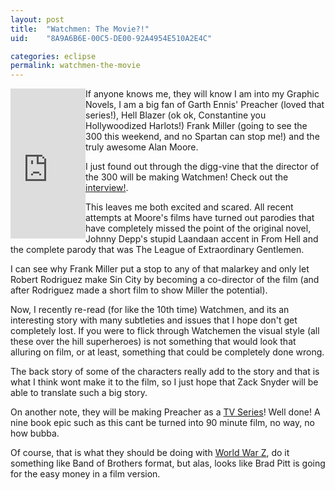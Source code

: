 ```yaml
---
layout: post
title:  "Watchmen: The Movie?!"
uid:	"8A9A6B6E-00C5-DE00-92A4954E510A2E4C"

categories: eclipse
permalink: watchmen-the-movie
---
```

<iframe src="http://rcm-uk.amazon.co.uk/e/cm?t=mardrescfetc-21&o=2&p=8&l=as1&asins=1852860243&fc1=000000&IS2=1&lt1=_blank&lc1=0000FF&bc1=000000&bg1=FFFFFF&f=ifr" style="width:120px;height:240px;" scrolling="no" marginwidth="5" marginheight="5" frameborder="0" align="left"></iframe>
If anyone knows me, they will know I am into my Graphic Novels, I am a big fan of Garth Ennis' Preacher (loved that series!), Hell Blazer (ok ok, Constantine you Hollywoodized Harlots!) Frank Miller (going to see the 300 this weekend, and no Spartan can stop me!) and the truly awesome Alan Moore. 

I just found out through the digg-vine that the director of the 300 will be making Watchmen! Check out the <a href="http://www.reelzchannel.com/moviedetail.aspx?movieid=223693&clipid=18326">interview!</a>.

This leaves me both excited and scared. All recent attempts at Moore's films have turned out parodies that have completely missed the point of the original novel, Johnny Depp's stupid Laandaan accent in From Hell and  the complete parody that was The League of Extraordinary Gentlemen.

I can see why Frank Miller put a stop to any of that malarkey and only let Robert Rodriguez make Sin City by becoming a co-director of the film (and after Rodriguez made a short film to show Miller the potential).

Now, I recently re-read (for like the 10th time) Watchmen, and its an interesting story with many subtleties and issues that I hope don't get completely lost. If you were to flick through Watchemen the visual style (all these over the hill superheroes) is not something that would look that alluring on film, or at least, something that could be completely done wrong. 

The back story of some of the characters really add to the story and that is what I think wont make it to the film, so I just hope that Zack Snyder will be able to translate such a big story.

On another note, they will be making Preacher as a <a href="http://www.superherohype.com/news/spider-mannews.php?id=4949">TV Series</a>! Well done! A nine book epic such as this cant be turned into 90 minute film, no way, no how bubba.

Of course, that is what they should be doing with <a href="http://www.imdb.com/title/tt0816711/">World War Z</a>, do it something like Band of Brothers format, but alas, looks like Brad Pitt is going for the easy money in a film version.